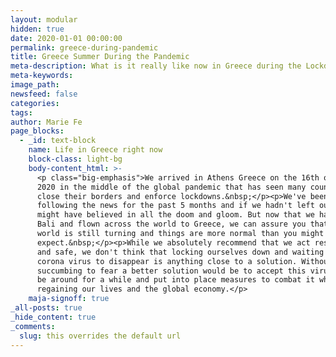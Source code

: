 ```yaml
---
layout: modular
hidden: true
date: 2020-01-01 00:00:00
permalink: greece-during-pandemic
title: Greece Summer During the Pandemic
meta-description: What is it really like now in Greece during the Lockdowns
meta-keywords:
image_path:
newsfeed: false
categories:
tags:
author: Marie Fe
page_blocks:
  - _id: text-block
    name: Life in Greece right now
    block-class: light-bg
    body-content_html: >-
      <p class="big-emphasis">We arrived in Athens Greece on the 16th of August
      2020 in the middle of the global pandemic that has seen many countries
      close their borders and enforce lockdowns.&nbsp;</p><p>We've been
      following the news for the past 5 months and if we hadn't left our home we
      might have believed in all the doom and gloom. But now that we have left
      Bali and flown across the world to Greece, we can assure you that the
      world is still turning and things are more normal than you might
      expect.&nbsp;</p><p>While we absolutely recommend that we act responsibly
      and safe, we don't think that locking ourselves down and waiting for the
      corona virus to disappear is anything close to a solution. Without
      succumbing to fear a better solution would be to accept this virus might
      be around for a while and put into place measures to combat it while
      regaining our lives and the global economy.</p>
    maja-signoff: true
_all-posts: true
_hide_content: true
_comments:
  slug: this overrides the default url
---
```


